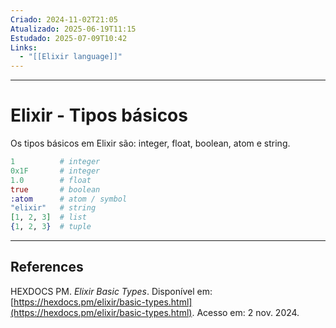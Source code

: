 ```yaml
---
Criado: 2024-11-02T21:05
Atualizado: 2025-06-19T11:15
Estudado: 2025-07-09T10:42
Links:
  - "[[Elixir language]]"
---
```

---
# Elixir - Tipos básicos

Os tipos básicos em Elixir são: integer, float, boolean, atom e string.


``` elixir
1          # integer
0x1F       # integer
1.0        # float
true       # boolean
:atom      # atom / symbol
"elixir"   # string
[1, 2, 3]  # list
{1, 2, 3}  # tuple
```


---

## References

HEXDOCS PM. _Elixir Basic Types_. Disponível em: [https://hexdocs.pm/elixir/basic-types.html](https://hexdocs.pm/elixir/basic-types.html). Acesso em: 2 nov. 2024.